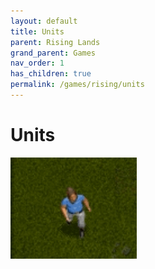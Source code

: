 ```yaml
---
layout: default
title: Units
parent: Rising Lands
grand_parent: Games
nav_order: 1
has_children: true
permalink: /games/rising/units
---
```


# Units

![fazendeiro](./fazendeiro.gif)
